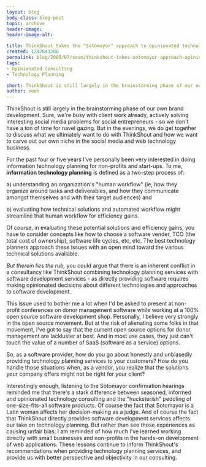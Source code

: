 ```yaml
---
layout: blog
body-class: blog-post
topic: archive
header-image:
header-image-alt:

title: ThinkShout takes the "Sotomayor" approach to opinionated technology planning
created: 1247641200
permalink: blog/2009/07/sean/thinkshout-takes-sotomayor-approach-opinionated-technology-planning/
tags:
- Opinionated Consulting
- Technology Planning

short: ThinkShout is still largely in the brainstorming phase of our own brand development. 
author: sean
---
```

<p>ThinkShout is still largely in the brainstorming phase of our own brand development. Sure, we're busy with client work already, actively solving interesting social media problems for social entrepreneurs - so we don't have a ton of time for navel gazing. But in the evenings, we do get together to discuss what we ultimately want to do with ThinkShout and how we want to carve out our own niche in the social media and web technology business.</p>
<p>For the past four or five years I've personally been very interested in doing information technology planning for non-profits and start-ups. To me, <b>information technology planning</b> is defined as a two-step process of:</p>
<p>a) understanding an organization's "human workflow" (ie, how they organize around tasks and deliverables, and how they communicate amongst themselves and with their target audiences) and</p>
<p>b) evaluating how technical solutions and automated workflow might streamline that human workflow for efficiency gains.</p>
<p>Of course, in evaluating these potential solutions and efficiency gains, you have to consider concepts like how to choose a software vender, TCO (the total cost of ownership), software life cycles, etc, etc. The best technology planners approach these issues with an open mind toward the various technical solutions available.</p>

<p><i>But therein lies the rub,</i> you could argue that there is an inherent conflict in a consultancy like ThinkShout combining technology planning services with software development services - as directly providing software requires making opinionated decisions about different technologies and approaches to software development.</p>
<p>This issue used to bother me a lot when I'd be asked to present at non-profit conferences on donor management software while working at a 100% open source software development shop. Personally, I believe very strongly in the open source movement. But at the risk of alienating some folks in that movement, I've got to say that the current open source options for donor management are lackluster at best. And in most use cases, they just can't touch the value of a number of SaaS (software as a service) options.</p>
<p>So, as a software provider, how do you go about honestly and unbiasedly providing technology planning services to your customers? How do you handle those situations when, as a vendor, you realize that the solutions your company offers might not be right for your client?</p>
<p>Interestingly enough, listening to the Sotomayor confirmation hearings reminded me that there's a stark difference between seasoned, informed and opinionated technology consulting and the "hucksterish" peddling of one-size-fits-all software products. Of course the fact that Sotomayor is a Latin woman affects her decision-making as a judge. And of course the fact that ThinkShout directly provides software development services affects our take on technology planning. But rather than see those experiences as causing unfair bias, I am reminded of how much I've learned working directly with small businesses and non-profits in the hands-on development of web applications. These lessons continue to inform ThinkShout's recommendations when providing technology planning services, and provide us with better perspective and objectivity in our consulting.</p>
